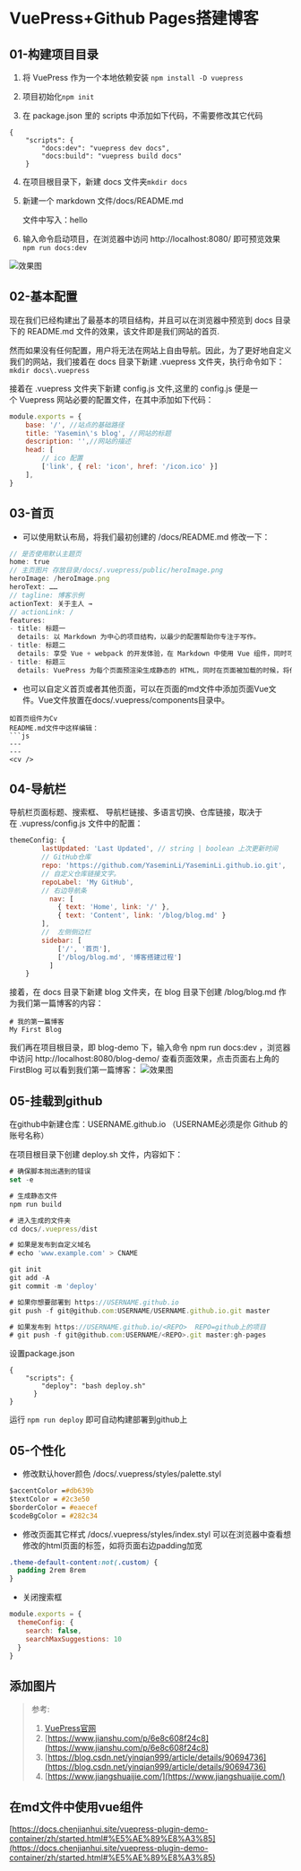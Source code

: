 # VuePress+Github Pages搭建博客

## 01-构建项目目录

1. 将 VuePress 作为一个本地依赖安装
```npm install -D vuepress```

2. 项目初始化```npm init```

3. 在 package.json 里的 scripts 中添加如下代码，不需要修改其它代码
```
{
    "scripts": {
        "docs:dev": "vuepress dev docs",
        "docs:build": "vuepress build docs"
    }
```

4. 在项目根目录下，新建 docs 文件夹```mkdir docs```

5. 新建一个 markdown 文件/docs/README.md

   文件中写入：hello

6. 输入命令启动项目，在浏览器中访问 http://localhost:8080/ 即可预览效果```npm run docs:dev```

  ![效果图](/pro/blog/1.png)

## 02-基本配置
现在我们已经构建出了最基本的项目结构，并且可以在浏览器中预览到 docs 目录下的 README.md 文件的效果，该文件即是我们网站的首页.

然而如果没有任何配置，用户将无法在网站上自由导航。因此，为了更好地自定义我们的网站，我们接着在 docs 目录下新建 .vuepress 文件夹，执行命令如下：```mkdir docs\.vuepress```

接着在 .vuepress 文件夹下新建 config.js 文件,这里的 config.js 便是一个 Vuepress 网站必要的配置文件，在其中添加如下代码：
```javascript
module.exports = {
    base: '/', //站点的基础路径
    title: 'Yasemin\'s blog', //网站的标题
    description: '',//网站的描述
    head: [
        // ico 配置
        ['link', { rel: 'icon', href: '/icon.ico' }]
    ],
}
```
## 03-首页
- 可以使用默认布局，将我们最初创建的 /docs/README.md 修改一下：
```javascript
// 是否使用默认主题页
home: true 
// 主页图片 存放目录/docs/.vuepress/public/heroImage.png
heroImage: /heroImage.png
heroText: ……
// tagline: 博客示例
actionText: 关于主人 →
// actionLink: /
features:
- title: 标题一
  details: 以 Markdown 为中心的项目结构，以最少的配置帮助你专注于写作。
- title: 标题二
  details: 享受 Vue + webpack 的开发体验，在 Markdown 中使用 Vue 组件，同时可以使用 Vue 来开发自定义主题。
- title: 标题三
  details: VuePress 为每个页面预渲染生成静态的 HTML，同时在页面被加载的时候，将作为 SPA 运行。
```
- 也可以自定义首页或者其他页面，可以在页面的md文件中添加页面Vue文件。Vue文件放置在docs/.vuepress/components目录中。
```
如首页组件为Cv
README.md文件中这样编辑：
```js
---
---
<cv />
```

## 04-导航栏
导航栏页面标题、搜索框、 导航栏链接、多语言切换、仓库链接，取决于在 .vupress/config.js 文件中的配置：
```javascript
themeConfig: {
        lastUpdated: 'Last Updated', // string | boolean 上次更新时间
        // GitHub仓库
        repo: 'https://github.com/YaseminLi/YaseminLi.github.io.git',
        // 自定义仓库链接文字。
        repoLabel: 'My GitHub',
        // 右边导航条
          nav: [
            { text: 'Home', link: '/' },
            { text: 'Content', link: '/blog/blog.md' }
        ],
        //  左侧侧边栏
        sidebar: [
            ['/', '首页'],
            ['/blog/blog.md', '博客搭建过程']
          ]
    }
```
接着，在 docs 目录下新建 blog 文件夹，在 blog 目录下创建 /blog/blog.md 作为我们第一篇博客的内容：
```
# 我的第一篇博客
My First Blog
```
我们再在项目根目录，即 blog-demo 下，输入命令 npm run docs:dev ，浏览器中访问 http://localhost:8080/blog-demo/ 查看页面效果，点击页面右上角的FirstBlog 可以看到我们第一篇博客：
![效果图](/pro/blog/2.png)

## 05-挂载到github
在github中新建仓库：USERNAME.github.io （USERNAME必须是你 Github 的账号名称）

在项目根目录下创建 deploy.sh 文件，内容如下：
```javascript
# 确保脚本抛出遇到的错误
set -e

# 生成静态文件
npm run build

# 进入生成的文件夹
cd docs/.vuepress/dist

# 如果是发布到自定义域名
# echo 'www.example.com' > CNAME

git init
git add -A
git commit -m 'deploy'

# 如果你想要部署到 https://USERNAME.github.io
git push -f git@github.com:USERNAME/USERNAME.github.io.git master

# 如果发布到 https://USERNAME.github.io/<REPO>  REPO=github上的项目
# git push -f git@github.com:USERNAME/<REPO>.git master:gh-pages
```
设置package.json
```
{
    "scripts": {
        "deploy": "bash deploy.sh"
      }
}
```

运行 ```npm run deploy``` 即可自动构建部署到github上

## 05-个性化
- 修改默认hover颜色
/docs/.vuepress/styles/palette.styl
```css
$accentColor =#db639b
$textColor = #2c3e50
$borderColor = #eaecef
$codeBgColor = #282c34
```

- 修改页面其它样式
/docs/.vuepress/styles/index.styl
可以在浏览器中查看想修改的html页面的标签，如将页面右边padding加宽
```css
.theme-default-content:not(.custom) {
  padding 2rem 8rem
}
```

- 关闭搜索框
```js
module.exports = {
  themeConfig: {
    search: false,
    searchMaxSuggestions: 10
  }
}
```

## 添加图片
> 参考:
>1. [VuePress官网](https://vuepress.vuejs.org/zh/)
>2. [https://www.jianshu.com/p/6e8c608f24c8](https://www.jianshu.com/p/6e8c608f24c8)
>3. [https://blog.csdn.net/yinqian999/article/details/90694736](https://blog.csdn.net/yinqian999/article/details/90694736)
>4. [https://www.jiangshuaijie.com/](https://www.jiangshuaijie.com/)

## 在md文件中使用vue组件
[https://docs.chenjianhui.site/vuepress-plugin-demo-container/zh/started.html#%E5%AE%89%E8%A3%85](https://docs.chenjianhui.site/vuepress-plugin-demo-container/zh/started.html#%E5%AE%89%E8%A3%85)